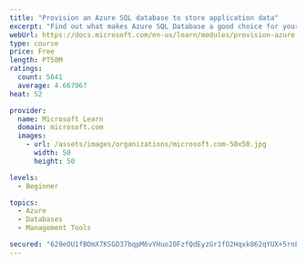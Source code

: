 ```yaml
---
title: "Provision an Azure SQL database to store application data"
excerpt: "Find out what makes Azure SQL Database a good choice for your relational database, how to create the database from the portal and connect with Azure Cloud Shell."
webUrl: https://docs.microsoft.com/en-us/learn/modules/provision-azure-sql-db/
type: course
price: Free
length: PT50M
ratings:
  count: 5641
  average: 4.667967
heat: 52

provider:
  name: Microsoft Learn
  domain: microsoft.com
  images:
    - url: /assets/images/organizations/microsoft.com-50x50.jpg
      width: 50
      height: 50

levels:
  - Beginner

topics:
  - Azure
  - Databases
  - Management Tools

secured: "629eOU1fBOmX7KSGD37bqpM6vYHuo20FzfQdEyzGr1fO2Hqxk862qYUX+5rnLaYcVX+itWEHGWS0zCoaO/ZnEgI88NFqtpLw4SKWZ2WxA5/AhVrvw7iZJTrZeed79zfaQDmjZfEfKvhPFRGya36uns9gMH+HRLepj8vzM3GOupJcGHPenbskY0ffXC+VFRY12JFrgM96avpFifQPS9PfaZNyAWA7GCuh4lEBWbA2tezpBkB9WvqL5cDGfsTe2MJDlYj/tO7bCMD3VBEbZ9KUjHZHSkAPZ2yfcr4YEwrCOrjBdKBXBy8y0OELVkgfjqN/eR9g47tYPhh+CCA0mdp+Zul8KfemCLo836SJM2wm4B2UGnoyDpTFOQ9E4qryC/1U2AnJU8EnOv2UYHbI1mVOz3A8VTEfwLp76fTPbeJoNkQ=;FxjNtBOZdmgGGip/5Ee/ZQ=="
---
```


